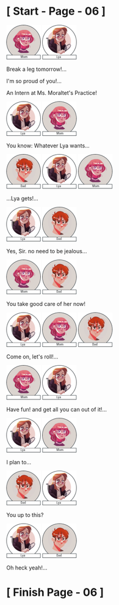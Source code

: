#						     [ Start - Page - 06 ]

![](images/Mom.png)  ![](images/Lya-01.png)

Break a leg tomorrow!...

I'm so proud of you!...

An Intern at Ms. Moraltet's Practice!

![](images/Lya-01.png)  ![](images/Mom.png)

You know: Whatever Lya wants...

![](images/Dad.png) ![](images/Lya-01.png)  ![](images/Mom.png)

...Lya gets!...

![](images/Lya-01.png) ![](images/Dad.png) 

Yes, Sir. no need to be jealous...

![](images/Mom.png)  ![](images/Dad.png) 

You take good care of her now!

![](images/Lya-01.png)  ![](images/Mom.png)  ![](images/Dad.png)   

Come on, let's roll!...

 ![](images/Mom.png)  ![](images/Lya-01.png) 
 
Have fun! and get all you can out of it!...

![](images/Lya-01.png)   ![](images/Mom.png) 

I plan to...

![](images/Dad.png)  ![](images/Lya-01.png)

You up to this?

![](images/Lya-01.png)  ![](images/Dad.png)  

Oh heck yeah!...


#		                  [  Finish Page - 06  ] 

